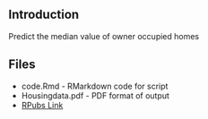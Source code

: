 ## Introduction
 Predict the median value of owner occupied homes
 
## Files
 - code.Rmd - RMarkdown code for script
 - Housingdata.pdf - PDF format of output
 - [RPubs Link](http://rpubs.com/Yatharth96/240711/)
